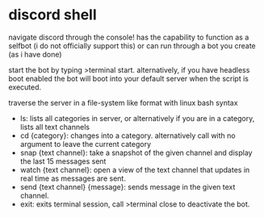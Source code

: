 # discord shell
 navigate discord through the console! has the capability to function as a selfbot (i do not officially support this) or can run through a bot you create (as i have done)

start the bot by typing >terminal start. 
alternatively, if you have headless boot enabled the bot will boot into your default server when the script is executed.

traverse the server in a file-system like format with linux bash syntax
- ls: lists all categories in server, or alternatively if you are in a category, lists all text channels
- cd {category}: changes into a category. alternatively call with no argument to leave the current category
- snap {text channel}: take a snapshot of the given channel and display the last 15 messages sent
- watch {text channel}: open a view of the text channel that updates in real time as messages are sent.
- send {text channel} {message}: sends message in the given text channel.
- exit: exits terminal session, call >terminal close to deactivate the bot.
